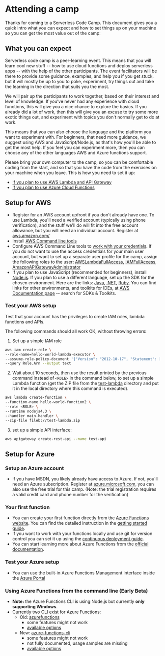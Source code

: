 # Attending a camp

Thanks for coming to a Serverless Code Camp. This document gives you a quick intro what you can expect and how to set things up 
on your machine so you can get the most value out of the camp:

## What you can expect

Serverless code camp is a peer-learning event. This means that you will learn cool new stuff -- how to use cloud functions and deploy serverless apps -- with the help of the other participants. The event facilitators will be there to provide some guidance, examples, and help you if you get stuck, but it will mostly be up to you to poke, experiment, try things out and take the learning in the direction that suits you the most. 

We will pair up the participants to work together, based on their interest and level of knowledge. If you've never had any experience with cloud functions, this will give you a nice chance to explore the basics. If you already did a lot of work, then this will give you an excuse to try some more exotic things out, and experiment with topics you don't normally get to do at work.

This means that you can also choose the language and the platform you want to experiment with. For beginners, that need more guidance, we suggest using AWS and JavaScript/Node.js, as that's how you'll be able to get the most help. If you feel you can experiment more, then you can choose any of the other languages AWS and Azure functions support.

Please bring your own computer to the camp, so you can be comfortable coding from the start, and so that you have the code from the exercises on your machine when you leave. This is how you need to set it up:

* [If you plan to use AWS Lambda and API Gateway](#setup-for-aws)
* [If you plan to use Azure Cloud Functions](#setup-for-azure)

## Setup for AWS

* Register for an AWS account upfront if you don't already have one. To use Lambda, you'll need a verified account (typically using phone verification), and the stuff we'll do will fit into the free account allowance, but you will need an individual account. Register at [aws.amazon.com/](https://aws.amazon.com)
* Install [AWS Command line tools](https://aws.amazon.com/cli/)
* Configure AWS Command Line tools to [work with your credentials](http://docs.aws.amazon.com/cli/latest/userguide/cli-chap-getting-started.html).
If you do not want to use the access credentials for your main user account, but want to set up a separate user profile for the camp, assign the following roles to the user: [AWSLambdaFullAccess](https://console.aws.amazon.com/iam/home?region=us-east-1#policies/arn:aws:iam::aws:policy/AWSLambdaFullAccess), [IAMFullAccess](https://console.aws.amazon.com/iam/home?region=us-east-1#policies/arn:aws:iam::aws:policy/IAMFullAccess), [AmazonAPIGatewayAdministrator](https://console.aws.amazon.com/iam/home?region=us-east-1#policies/arn:aws:iam::aws:policy/AmazonAPIGatewayAdministrator)
* If you plan to use JavaScript (recommended for beginners), install [Node.js](https://nodejs.org). If you plan to use a different language, set up the SDK for the chosen environment. Here are the links: [Java](http://docs.aws.amazon.com/sdk-for-java/v1/developer-guide/setup-install.html), [.NET](https://aws.amazon.com/documentation/sdk-for-net/), [Ruby](https://aws.amazon.com/documentation/sdk-for-ruby/). You can find links for other environments, and toolkits for IDEs, at [AWS Documentation page](https://aws.amazon.com/documentation/) -- search for SDKs & Toolkits.

### Test your AWS setup

Test that your account has the privileges to create IAM roles, lambda functions and APIs. 

The following commands should all work OK, without throwing errors:

1. Set up a simple IAM role

  ```bash
  aws iam create-role \
  --role-name=hello-world-lambda-executor \
  --assume-role-policy-document '{"Version": "2012-10-17", "Statement": [{"Effect": "Allow","Principal": {"Service": "lambda.amazonaws.com"},"Action": "sts:AssumeRole"}]}' \
  --query Role.Arn --output text
  ```

2. Wait about 10 seconds, then use the result printed by the previous command instead of `<ROLE>` in the command below, to set up a simple Lambda function (get the ZIP file from the [test-lambda](test-lambda) directory and put it in the local directory where this command is executed).

  ```bash
  aws lambda create-function \
  --function-name hello-world-function2 \
  --role <ROLE> \
  --runtime nodejs4.3 \
  --handler main.handler \
  --zip-file fileb://test-lambda.zip 
  ```

3. set up a simple API interface:

  ```bash
  aws apigateway create-rest-api --name test-api
  ```

## Setup for Azure

### Setup an Azure account

* If you have MSDN, you likely already have access to Azure. If not, you'll need an Azure subscription. Register at [azure.microsoft.com](https://azure.microsoft.com), you can also use the free trial for this camp. (Note: the trial registration requires a valid credit card and phone number for the verification)

### Your first function

* You can create your first function directly from the [Azure Functions website](https://functions.azure.com/try). You can find the detailed instruction in the [getting started guide](https://docs.microsoft.com/en-us/azure/azure-functions/functions-create-first-azure-function).
* If you want to work with your functions locally and use git for version control you can set it up using the [continuous deployment guide](https://docs.microsoft.com/en-us/azure/azure-functions/functions-continuous-deployment).
* You can start learning more about Azure Functions from the [official documentation](https://docs.microsoft.com/en-us/azure/azure-functions/functions-overview).

### Test your Azure setup
* You can use the built-in Azure Functions Management interface inside the [Azure Portal](https://portal.azure.com/)

### Using Azure Functions from the command line (Early Beta)
* **Note:** the Azure Functions CLI is using Node.js but currently **only supporting Windows**.
* Currently two CLI exist for Azure Functions:
  * Old: [azurefunctions](https://www.npmjs.com/package/azurefunctions)
    * some features might not work
    * [available options](https://github.com/azure/azure-webjobs-sdk-script/pull/477)
  * New: [azure-functions-cli](https://www.npmjs.com/package/azure-functions-cli)
    * some features might not work
    * not fully documented, usage samples are missing
    * [available options](https://www.npmjs.com/package/azure-functions-cli)

